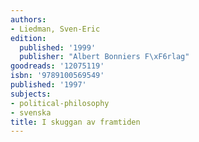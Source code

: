 ```yaml
---
authors:
- Liedman, Sven-Eric
edition:
  published: '1999'
  publisher: "Albert Bonniers F\xF6rlag"
goodreads: '12075119'
isbn: '9789100569549'
published: '1997'
subjects:
- political-philosophy
- svenska
title: I skuggan av framtiden
---
```


